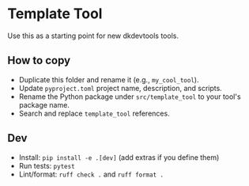 # Template Tool

Use this as a starting point for new dkdevtools tools.

## How to copy

- Duplicate this folder and rename it (e.g., `my_cool_tool`).
- Update `pyproject.toml` project name, description, and scripts.
- Rename the Python package under `src/template_tool` to your tool's package name.
- Search and replace `template_tool` references.

## Dev

- Install: `pip install -e .[dev]` (add extras if you define them)
- Run tests: `pytest`
- Lint/format: `ruff check .` and `ruff format .`

